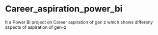 # Career_aspiration_power_bi
It a Power Bi project on Career aspiration of gen z
which shows differeny aspects of aspiration of gen-z 
